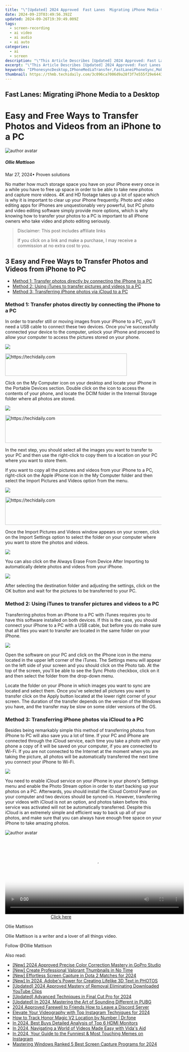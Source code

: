 ```yaml
---
title: "\"[Updated] 2024 Approved  Fast Lanes  Migrating iPhone Media to a Desktop\""
date: 2024-09-23T03:49:56.392Z
updated: 2024-09-26T19:39:49.009Z
tags: 
  - screen-recording
  - ai video
  - ai audio
  - ai auto
categories: 
  - ai
  - screen
description: "\"This Article Describes [Updated] 2024 Approved: Fast Lanes: Migrating iPhone Media to a Desktop\""
excerpt: "\"This Article Describes [Updated] 2024 Approved: Fast Lanes: Migrating iPhone Media to a Desktop\""
keywords: "IPhonesyncDesktop,IPhoneMediaTransfer,FastLaneiPhoneSync,MobileContentDesktop,QuickMigrationApp,IOSMediaToDesktop,PhoneDataDesktopPortal"
thumbnail: https://thmb.techidaily.com/3c096ca7006d9a28f3f7e555f29e64435eb73c0052911cf681dfac2286fbe4f4.jpg
---
```


## Fast Lanes: Migrating iPhone Media to a Desktop

# Easy and Free Ways to Transfer Photos and Videos from an iPhone to a PC

![author avatar](https://images.wondershare.com/filmora/article-images/ollie-mattison.jpg)

##### Ollie Mattison

 Mar 27, 2024• Proven solutions

 No matter how much storage space you have on your iPhone every once in a while you have to free up space in order to be able to take new photos and capture more videos. 4K and HD footage takes up a lot of space which is why it is important to clear up your iPhone frequently. Photo and video editing apps for iPhones are unquestionably very powerful, but PC photo and video editing software simply provide more options, which is why knowing how to transfer your photos to a PC is important to all iPhone owners who take video and photo editing seriously.

>  Disclaimer: This post includes affiliate links
>
>  If you click on a link and make a purchase, I may receive a commission at no extra cost to you.
>

## 3 Easy and Free Ways to Transfer Photos and Videos from iPhone to PC

* [Method 1: Transfer photos directly by connecting the iPhone to a PC](#part1)
* [Method 2: Using iTunes to transfer pictures and videos to a PC](#part2)
* [Method 3: Transferring iPhone photos via iCloud to a PC](#part3)

### Method 1: Transfer photos directly by connecting the iPhone to a PC

 In order to transfer still or moving images from your iPhone to a PC, you'll need a USB cable to connect these two devices. Once you've successfully connected your device to the computer, unlock your iPhone and proceed to allow your computer to access the pictures stored on your phone.

![](https://images.wondershare.com/filmora/article-images/transfer-iphone-photo-to-pc-1.jpg)

<!-- affiliate ads begin -->
<a href="https://aligracehair.sjv.io/c/5597632/2135417/19272" target="_top" id="2135417">
  <img src="//a.impactradius-go.com/display-ad/19272-2135417" border="0" alt="https://techidaily.com" width="392" height="72"/>
</a>
<img height="0" width="0" src="https://aligracehair.sjv.io/i/5597632/2135417/19272" style="position:absolute;visibility:hidden;" border="0" />
<!-- affiliate ads end -->

 Click on the My Computer icon on your desktop and locate your iPhone in the Portable Devices section. Double click on the icon to access the contents of your phone, and locate the DCIM folder in the Internal Storage folder where all photos are stored.

![](https://images.wondershare.com/filmora/article-images/transfer-iphone-photo-to-pc-2.jpg)

<!-- affiliate ads begin -->
<a href="https://aligracehair.sjv.io/c/5597632/2080347/19272" target="_top" id="2080347">
  <img src="//a.impactradius-go.com/display-ad/19272-2080347" border="0" alt="https://techidaily.com" width="728" height="90"/>
</a>
<img height="0" width="0" src="https://aligracehair.sjv.io/i/5597632/2080347/19272" style="position:absolute;visibility:hidden;" border="0" />
<!-- affiliate ads end -->

 In the next step, you should select all the images you want to transfer to your PC and then use the right-click to copy them to a location on your PC where you want to store them.

 If you want to copy all the pictures and videos from your iPhone to a PC, right-click on the Apple iPhone icon in the My Computer folder and then select the Import Pictures and Videos option from the menu.

![](https://images.wondershare.com/filmora/article-images/transfer-iphone-photo-to-pc-3.jpg)

<!-- affiliate ads begin -->
<a href="https://aidotcom.pxf.io/c/5597632/2134501/19576" target="_top" id="2134501">
  <img src="//a.impactradius-go.com/display-ad/19576-2134501" border="0" alt="https://techidaily.com" width="640" height="90"/>
</a>
<img height="0" width="0" src="https://aidotcom.pxf.io/i/5597632/2134501/19576" style="position:absolute;visibility:hidden;" border="0" />
<!-- affiliate ads end -->

 Once the Import Pictures and Videos window appears on your screen, click on the Import Settings option to select the folder on your computer where you want to store the photos and videos.

![](https://images.wondershare.com/filmora/article-images/transfer-iphone-photo-to-pc-4.jpg)

 You can also click on the Always Erase From Device After Importing to automatically delete photos and videos from your iPhone.

![](https://images.wondershare.com/filmora/article-images/transfer-iphone-photo-to-pc-5.jpg)

 After selecting the destination folder and adjusting the settings, click on the OK button and wait for the pictures to be transferred to your PC.

### Method 2: Using iTunes to transfer pictures and videos to a PC

 Transferring photos from an iPhone to a PC with iTunes requires you to have this software installed on both devices. If this is the case, you should connect your iPhone to a PC with a USB cable, but before you do make sure that all files you want to transfer are located in the same folder on your iPhone.

![](https://images.wondershare.com/filmora/article-images/transfer-photo-from-iphone-to-pc.jpg)

 Open the software on your PC and click on the iPhone icon in the menu located in the upper left corner of the iTunes. The Settings menu will appear on the left side of your screen and you should click on the Photo tab. At the top of the screen, you'll be able to see the Sync Photo checkbox, click on it and then select the folder from the drop-down menu.

 Locate the folder on your iPhone in which images you want to sync are located and select them. Once you've selected all pictures you want to transfer click on the Apply button located at the lower right corner of your screen. The duration of the transfer depends on the version of the Windows you have, and the transfer may be slow on some older versions of the OS.

### Method 3: Transferring iPhone photos via iCloud to a PC

 Besides being remarkably simple this method of transferring photos from iPhone to PC will also save you a lot of time. If your PC and iPhone are connected through the iCloud service, each time you take a photo with your phone a copy of it will be saved on your computer, if you are connected to Wi-Fi. If you are not connected to the Internet at the moment when you are taking the picture, all photos will be automatically transferred the next time you connect your iPhone to Wi-Fi.

![](https://images.wondershare.com/filmora/article-images/icloud-photo-from-iphone-to-pc.jpg)

 You need to enable iCloud service on your iPhone in your phone's Settings menu and enable the Photo Stream option in order to start backing up your photos on a PC. Afterwards, you should install the iCloud Control Panel on your computer and two devices should be synced-in. However, transferring your videos with iCloud is not an option, and photos taken before this service was activated will not be automatically transferred. Despite this iCloud is an extremely simple and efficient way to back up all of your photos, and make sure that you can always have enough free space on your iPhone to take amazing photos.

![author avatar](https://images.wondershare.com/filmora/article-images/ollie-mattison.jpg)

<!-- affiliate ads begin -->
<span id="1983446">
					<video width="576" height="240" style="cursor:pointer"
           poster="//a.impactradius-go.com/display-clicktoplayimage/1983446.png"
           onclick="if(!this.playClicked){this.play();this.setAttribute('controls',true);this.playClicked=true;}">
	   <source src="//a.impactradius-go.com/display-ad/22993-1983446">
	   <img src="//a.impactradius-go.com/display-clicktoplayimage/1983446.png" style="border: none; height: 100%; width: 100%; object-fit: contain">
	</video>
	<div style="width:360px;text-align:center"><a href="javascript:window.open(decodeURIComponent('https%3A%2F%2Fhomestyler.sjv.io%2Fc%2F5597632%2F1983446%2F22993'), '_blank');void(0);">Click here</a></div>
</span>
<img height="0" width="0" src="https://imp.pxf.io/i/5597632/1983446/22993" style="position:absolute;visibility:hidden;" border="0" />
<!-- affiliate ads end -->

Ollie Mattison

Ollie Mattison is a writer and a lover of all things video.

Follow @Ollie Mattison


<ins class="adsbygoogle"
     style="display:block"
     data-ad-format="autorelaxed"
     data-ad-client="ca-pub-7571918770474297"
     data-ad-slot="1223367746"></ins>



<ins class="adsbygoogle"
     style="display:block"
     data-ad-client="ca-pub-7571918770474297"
     data-ad-slot="8358498916"
     data-ad-format="auto"
     data-full-width-responsive="true"></ins>


<span class="atpl-alsoreadstyle">Also read:</span>
<div><ul>
<li><a href="https://article-tips.techidaily.com/new-2024-approved-precise-color-correction-mastery-in-gopro-studio/"><u>[New] 2024 Approved Precise Color Correction Mastery in GoPro Studio</u></a></li>
<li><a href="https://youtube-lab.techidaily.com/reate-professional-valorant-thumbnails-in-no-time/"><u>[New] Create Professional Valorant Thumbnails in No Time</u></a></li>
<li><a href="https://screen-video-capture.techidaily.com/new-effortless-screen-capture-in-dota-2-matches-for-2024/"><u>[New] Effortless Screen Capture in Dota 2 Matches for 2024</u></a></li>
<li><a href="https://article-tips.techidaily.com/new-in-2024-adobes-power-for-creating-lifelike-3d-text-in-photos/"><u>[New] In 2024, Adobe's Power for Creating Lifelike 3D Text in PHOTOS</u></a></li>
<li><a href="https://youtube-tips.techidaily.com/ed-2024-approved-mastery-of-removal-eliminating-downloaded-youtube-clips/"><u>[Updated] 2024 Approved Mastery of Removal Eliminating Downloaded YouTube Clips</u></a></li>
<li><a href="https://article-tips.techidaily.com/updated-advanced-techniques-in-final-cut-pro-for-2024/"><u>[Updated] Advanced Techniques in Final Cut Pro for 2024</u></a></li>
<li><a href="https://article-tips.techidaily.com/updated-in-2024-mastering-the-art-of-sounding-different-in-pubg/"><u>[Updated] In 2024, Mastering the Art of Sounding Different in PUBG</u></a></li>
<li><a href="https://discord-videos.techidaily.com/2024-approved-farewell-to-friends-how-to-leave-a-discord-server/"><u>2024 Approved Farewell to Friends How to Leave a Discord Server</u></a></li>
<li><a href="https://instagram-video-files.techidaily.com/elevate-your-videography-with-top-instagram-techniques-for-2024/"><u>Elevate Your Videography with Top Instagram Techniques for 2024</u></a></li>
<li><a href="https://android-location-track.techidaily.com/how-to-track-honor-magic-v2-location-by-number-drfone-by-drfone-virtual-android/"><u>How to Track Honor Magic V2 Location by Number | Dr.fone</u></a></li>
<li><a href="https://article-tips.techidaily.com/in-2024-best-buys-detailed-analysis-of-top-6-hdmi-monitors/"><u>In 2024, Best Buys Detailed Analysis of Top 6 HDMI Monitors</u></a></li>
<li><a href="https://extra-approaches.techidaily.com/in-2024-navigating-a-world-of-videos-made-easy-with-vidas-aid/"><u>In 2024, Navigating a World of Videos Made Easy with Vida's Aid</u></a></li>
<li><a href="https://instagram-videos.techidaily.com/in-2024-your-guide-to-the-funniest-and-most-touching-memes-on-instagram/"><u>In 2024, Your Guide to the Funniest & Most Touching Memes on Instagram</u></a></li>
<li><a href="https://video-capture.techidaily.com/mastering-windows-ranked-5-best-screen-capture-programs-for-2024/"><u>Mastering Windows Ranked 5 Best Screen Capture Programs for 2024</u></a></li>
</ul></div>

